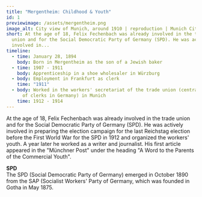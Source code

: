 ```yaml
---
title: "Mergentheim: Childhood & Youth"
id: 1
previewimage: /assets/mergentheim.png
image_alt: City view of Munich, around 1910 | reproduction | Munich City Archives
short: At the age of 18, Felix Fechenbach was already involved in the trade
  union and for the Social Democratic Party of Germany (SPD). He was actively
  involved in...
timeline:
  - time: January 28, 1894
    body: Born in Mergentheim as the son of a Jewish baker
  - time: 1907 - 1911
    body: Apprenticeship in a shoe wholesaler in Würzburg
  - body: Employment in Frankfurt as clerk
    time: "1911"
  - body: Worked in the workers' secretariat of the trade union (central association
      of clerks in Germany) in Munich
    time: 1912 - 1914
---
```

At the age of 18, Felix Fechenbach was already involved in the trade union and for the Social Democratic Party of Germany (SPD). He was actively involved in preparing the election campaign for the last Reichstag election before the First World War for the SPD in 1912 and organized the workers' youth.
A year later he worked as a writer and journalist. His first article appeared in the "Münchner Post" under the heading "A Word to the Parents of the Commercial Youth".


<InformationBox>
<strong>SPD</strong>
<br/>
The SPD (Social Democratic Party of Germany) emerged in October 1890 from the SAP (Socialist Workers' Party of Germany, which was founded in Gotha in May 1875.
</InformationBox>
